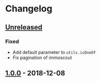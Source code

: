 # Changelog

## [Unreleased]

### Fixed

- Add default parameter to `utils.isOneOf`
- Fix pagination of immoscout

## [1.0.0] - 2018-12-08

[unreleased]: https://github.com/adriankumpf/findmeaflat/compare/v1.0.0...HEAD
[1.0.0]: https://github.com/adriankumpf/findmeaflat/compare/v0.0.0...v.1.0.0
